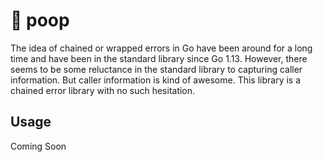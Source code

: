 # 💩 poop

The idea of chained or wrapped errors in Go have been around for a long time and have been in the standard library since Go 1.13. However, there seems to be some reluctance in the standard library to capturing caller information. But caller information is kind of awesome. This library is a chained error library with no such hesitation.

## Usage

Coming Soon
